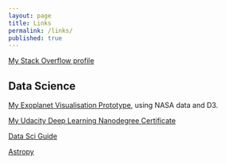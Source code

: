 ```yaml
---
layout: page
title: Links
permalink: /links/
published: true
---
```


[My Stack Overflow profile](
https://stackoverflow.com/users/9257070/dhjc)

## Data Science

[My Exoplanet Visualisation Prototype](https://www.dhjc.uk/bruno_d3_prototype.html), using NASA data and D3.

[My Udacity Deep Learning Nanodegree Certificate](https://graduation.udacity.com/confirm/GXKHDJQY)

[Data Sci Guide](https://datasciguide.com)

[Astropy](https://www.astropy.org)
